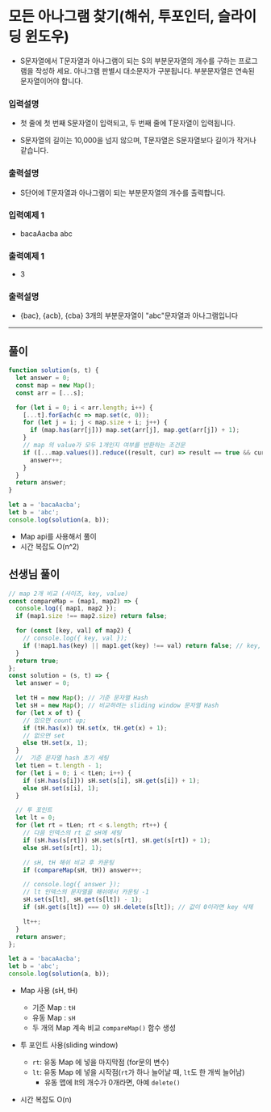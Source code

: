 # 모든 아나그램 찾기(해쉬, 투포인터, 슬라이딩 윈도우)

- S문자열에서 T문자열과 아나그램이 되는 S의 부분문자열의 개수를 구하는 프로그램을 작성하 세요. 아나그램 판별시 대소문자가 구분됩니다. 부분문자열은 연속된 문자열이어야 합니다.

### 입력설명

- 첫 줄에 첫 번째 S문자열이 입력되고, 두 번째 줄에 T문자열이 입력됩니다.

- S문자열의 길이는 10,000을 넘지 않으며, T문자열은 S문자열보다 길이가 작거나 같습니다.

### 출력설명

- S단어에 T문자열과 아나그램이 되는 부분문자열의 개수를 출력합니다.

### 입력예제 1

- bacaAacba abc

### 출력예제 1

- 3

### 출력설명

- {bac}, {acb}, {cba} 3개의 부분문자열이 "abc"문자열과 아나그램입니다

---

## 풀이

```js
function solution(s, t) {
  let answer = 0;
  const map = new Map();
  const arr = [...s];

  for (let i = 0; i < arr.length; i++) {
    [...t].forEach(c => map.set(c, 0));
    for (let j = i; j < map.size + i; j++) {
      if (map.has(arr[j])) map.set(arr[j], map.get(arr[j]) + 1);
    }
    // map 의 value가 모두 1개인지 여부를 반환하는 조건문
    if ([...map.values()].reduce((result, cur) => result == true && cur == 1)) {
      answer++;
    }
  }
  return answer;
}

let a = 'bacaAacba';
let b = 'abc';
console.log(solution(a, b));
```

- Map api를 사용해서 풀이
- 시간 복잡도 O(n^2)

## 선생님 풀이

```js
// map 2개 비교 (사이즈, key, value)
const compareMap = (map1, map2) => {
  console.log({ map1, map2 });
  if (map1.size !== map2.size) return false;

  for (const [key, val] of map2) {
    // console.log({ key, val });
    if (!map1.has(key) || map1.get(key) !== val) return false; // key, value 비교
  }
  return true;
};
const solution = (s, t) => {
  let answer = 0;

  let tH = new Map(); // 기준 문자열 Hash
  let sH = new Map(); // 비교하려는 sliding window 문자열 Hash
  for (let x of t) {
    // 있으면 count up;
    if (tH.has(x)) tH.set(x, tH.get(x) + 1);
    // 없으면 set
    else tH.set(x, 1);
  }
  //  기준 문자열 hash 초기 세팅
  let tLen = t.length - 1;
  for (let i = 0; i < tLen; i++) {
    if (sH.has(s[i])) sH.set(s[i], sH.get(s[i]) + 1);
    else sH.set(s[i], 1);
  }

  // 투 포인트
  let lt = 0;
  for (let rt = tLen; rt < s.length; rt++) {
    // 다음 인덱스의 rt 값 sH에 세팅
    if (sH.has(s[rt])) sH.set(s[rt], sH.get(s[rt]) + 1);
    else sH.set(s[rt], 1);

    // sH, tH 해쉬 비교 후 카운팅
    if (compareMap(sH, tH)) answer++;

    // console.log({ answer });
    // lt 인덱스의 문자열을 해쉬에서 카운팅 -1
    sH.set(s[lt], sH.get(s[lt]) - 1);
    if (sH.get(s[lt]) === 0) sH.delete(s[lt]); // 값이 0이라면 key 삭제

    lt++;
  }
  return answer;
};

let a = 'bacaAacba';
let b = 'abc';
console.log(solution(a, b));
```

- Map 사용 (sH, tH)
  - 기준 Map : `tH`
  - 유동 Map : `sH`
  - 두 개의 Map 계속 비교 `compareMap()` 함수 생성

- 투 포인트 사용(sliding window)
  - `rt`: 유동 Map 에 넣을 마지막점 (for문의 변수)
  - `lt`: 유동 Map 에 넣을 시작점(`rt`가 하나 늘어날 때, `lt`도 한 개씩 늘어남)
    - 유동 맵에 lt의 개수가 0개라면, 아예 `delete()`

- 시간 복잡도 O(n)